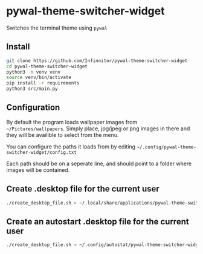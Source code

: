 # pywal-theme-switcher-widget

Switches the terminal theme using `pywal`

## Install

```bash
git clone https://github.com/Infinnitor/pywal-theme-switcher-widget
cd pywal-theme-switcher-widget
python3 -m venv venv
source venv/bin/activate
pip install -r requirements
python3 src/main.py
```

## Configuration

By default the program loads wallpaper images from `~/Pictures/wallpapers`. Simply place, jpg/jpeg or png images in there and they will be availible to select from the menu.

You can configure the paths it loads from by editing `~/.config/pywal-theme-switcher-widget/config.txt`

Each path should be on a seperate line, and should point to a folder where images will be contained.


## Create .desktop file for the current user
```bash
./create_desktop_file.sh > ~/.local/share/applications/pywal-theme-switcher-widget.desktop
```

## Create an autostart .desktop file for the current user
```bash
./create_desktop_file.sh > ~/.config/autostat/pywal-theme-switcher-widget.desktop
```
